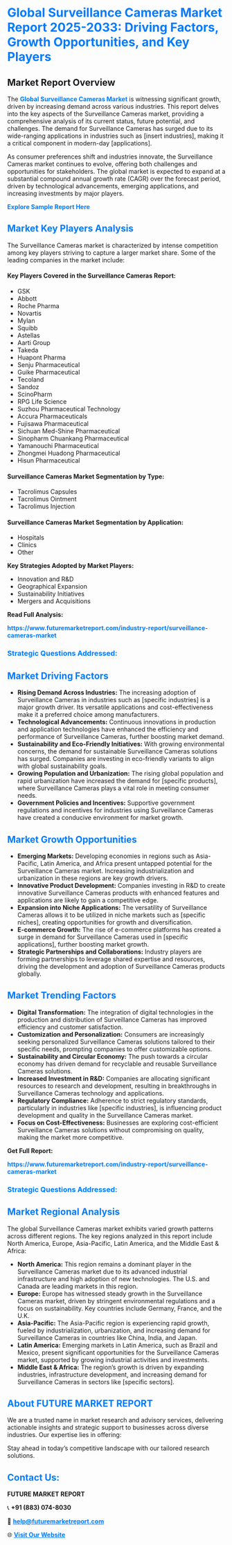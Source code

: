 <h1 style="color: #007BFF;">Global Surveillance Cameras Market Report 2025-2033: Driving Factors, Growth Opportunities, and Key Players</h1>

<section id="overview">
<h2>Market Report Overview</h2>
<p>The <a href="https://www.futuremarketreport.com/industry-report/surveillance-cameras-market" style="color: #007BFF; text-decoration: none;"><strong>Global Surveillance Cameras Market</strong></a> is witnessing significant growth, driven by increasing demand across various industries. This report delves into the key aspects of the Surveillance Cameras market, providing a comprehensive analysis of its current status, future potential, and challenges. The demand for Surveillance Cameras has surged due to its wide-ranging applications in industries such as [insert industries], making it a critical component in modern-day [applications].</p>
<p>As consumer preferences shift and industries innovate, the Surveillance Cameras market continues to evolve, offering both challenges and opportunities for stakeholders. The global market is expected to expand at a substantial compound annual growth rate (CAGR) over the forecast period, driven by technological advancements, emerging applications, and increasing investments by major players.</p>
</section>

<section id="overview">
<p><a href="https://www.futuremarketreport.com/request-sample/reportId=32531" style="color: #007BFF; text-decoration: none;"><strong>Explore Sample Report Here</strong></a></p>
</section>

<section id="key-players">
<h2 style="color: #007BFF;">Market Key Players Analysis</h2>
<p>The Surveillance Cameras market is characterized by intense competition among key players striving to capture a larger market share. Some of the leading companies in the market include:</p>
<h4>Key Players Covered in the Surveillance Cameras Report:</h4>
<ul><li>GSK</li><li>Abbott</li><li>Roche Pharma</li><li>Novartis</li><li>Mylan</li><li>Squibb</li><li>Astellas</li><li>Aarti Group</li><li>Takeda</li><li>Huapont Pharma</li><li>Senju Pharmaceutical</li><li>Guike Pharmaceutical</li><li>Tecoland</li><li>Sandoz</li><li>ScinoPharm</li><li>RPG Life Science</li><li>Suzhou Pharmaceutical Technology</li><li>Accura Pharmaceuticals</li><li>Fujisawa Pharmaceutical</li><li>Sichuan Med-Shine Pharmaceutical</li><li>Sinopharm Chuankang Pharmaceutical</li><li>Yamanouchi Pharmaceutical</li><li>Zhongmei Huadong Pharmaceutical</li><li>Hisun Pharmaceutical</li></ul>
<h4>Surveillance Cameras Market Segmentation by Type:</h4>
<ul><li>Tacrolimus Capsules</li><li>Tacrolimus Ointment</li><li>Tacrolimus Injection</li></ul>

<h4>Surveillance Cameras Market Segmentation by Application:</h4>
<ul><li>Hospitals</li><li>Clinics</li><li>Other</li></ul>
<p><strong>Key Strategies Adopted by Market Players:</strong></p>
<ul>
<li>Innovation and R&D</li>
<li>Geographical Expansion</li>
<li>Sustainability Initiatives</li>
<li>Mergers and Acquisitions</li>
</ul>
</section>

<section>
<p><strong>Read Full Analysis: </strong></p><a href="https://www.futuremarketreport.com/industry-report/surveillance-cameras-market" style="color: #007BFF; text-decoration: none;"><strong>https://www.futuremarketreport.com/industry-report/surveillance-cameras-market</strong></a>
<h3 style="color: #007BFF;">Strategic Questions Addressed:</h3>
</section>

<section id="driving-factors">
<h2 style="color: #007BFF;">Market Driving Factors</h2>
<ul>
<li><strong>Rising Demand Across Industries:</strong> The increasing adoption of Surveillance Cameras in industries such as [specific industries] is a major growth driver. Its versatile applications and cost-effectiveness make it a preferred choice among manufacturers.</li>
<li><strong>Technological Advancements:</strong> Continuous innovations in production and application technologies have enhanced the efficiency and performance of Surveillance Cameras, further boosting market demand.</li>
<li><strong>Sustainability and Eco-Friendly Initiatives:</strong> With growing environmental concerns, the demand for sustainable Surveillance Cameras solutions has surged. Companies are investing in eco-friendly variants to align with global sustainability goals.</li>
<li><strong>Growing Population and Urbanization:</strong> The rising global population and rapid urbanization have increased the demand for [specific products], where Surveillance Cameras plays a vital role in meeting consumer needs.</li>
<li><strong>Government Policies and Incentives:</strong> Supportive government regulations and incentives for industries using Surveillance Cameras have created a conducive environment for market growth.</li>
</ul>
</section>

<section id="growth-opportunities">
<h2 style="color: #007BFF;">Market Growth Opportunities</h2>
<ul>
<li><strong>Emerging Markets:</strong> Developing economies in regions such as Asia-Pacific, Latin America, and Africa present untapped potential for the Surveillance Cameras market. Increasing industrialization and urbanization in these regions are key growth drivers.</li>
<li><strong>Innovative Product Development:</strong> Companies investing in R&D to create innovative Surveillance Cameras products with enhanced features and applications are likely to gain a competitive edge.</li>
<li><strong>Expansion into Niche Applications:</strong> The versatility of Surveillance Cameras allows it to be utilized in niche markets such as [specific niches], creating opportunities for growth and diversification.</li>
<li><strong>E-commerce Growth:</strong> The rise of e-commerce platforms has created a surge in demand for Surveillance Cameras used in [specific applications], further boosting market growth.</li>
<li><strong>Strategic Partnerships and Collaborations:</strong> Industry players are forming partnerships to leverage shared expertise and resources, driving the development and adoption of Surveillance Cameras products globally.</li>
</ul>
</section>

<section id="trending-factors">
<h2 style="color: #007BFF;">Market Trending Factors</h2>
<ul>
<li><strong>Digital Transformation:</strong> The integration of digital technologies in the production and distribution of Surveillance Cameras has improved efficiency and customer satisfaction.</li>
<li><strong>Customization and Personalization:</strong> Consumers are increasingly seeking personalized Surveillance Cameras solutions tailored to their specific needs, prompting companies to offer customizable options.</li>
<li><strong>Sustainability and Circular Economy:</strong> The push towards a circular economy has driven demand for recyclable and reusable Surveillance Cameras solutions.</li>
<li><strong>Increased Investment in R&D:</strong> Companies are allocating significant resources to research and development, resulting in breakthroughs in Surveillance Cameras technology and applications.</li>
<li><strong>Regulatory Compliance:</strong> Adherence to strict regulatory standards, particularly in industries like [specific industries], is influencing product development and quality in the Surveillance Cameras market.</li>
<li><strong>Focus on Cost-Effectiveness:</strong> Businesses are exploring cost-efficient Surveillance Cameras solutions without compromising on quality, making the market more competitive.</li>
</ul>
</section>

<section>
<p><strong>Get Full Report: </strong></p><a href="https://www.futuremarketreport.com/industry-report/surveillance-cameras-market" style="color: #007BFF; text-decoration: none;"><strong>https://www.futuremarketreport.com/industry-report/surveillance-cameras-market</strong></a>
<h3 style="color: #007BFF;">Strategic Questions Addressed:</h3>
</section>


<section id="regional-analysis">
<h2 style="color: #007BFF;">Market Regional Analysis</h2>
<p>The global Surveillance Cameras market exhibits varied growth patterns across different regions. The key regions analyzed in this report include North America, Europe, Asia-Pacific, Latin America, and the Middle East & Africa:</p>
<ul>
<li><strong>North America:</strong> This region remains a dominant player in the Surveillance Cameras market due to its advanced industrial infrastructure and high adoption of new technologies. The U.S. and Canada are leading markets in this region.</li>
<li><strong>Europe:</strong> Europe has witnessed steady growth in the Surveillance Cameras market, driven by stringent environmental regulations and a focus on sustainability. Key countries include Germany, France, and the U.K.</li>
<li><strong>Asia-Pacific:</strong> The Asia-Pacific region is experiencing rapid growth, fueled by industrialization, urbanization, and increasing demand for Surveillance Cameras in countries like China, India, and Japan.</li>
<li><strong>Latin America:</strong> Emerging markets in Latin America, such as Brazil and Mexico, present significant opportunities for the Surveillance Cameras market, supported by growing industrial activities and investments.</li>
<li><strong>Middle East & Africa:</strong> The region’s growth is driven by expanding industries, infrastructure development, and increasing demand for Surveillance Cameras in sectors like [specific sectors].</li>
</ul>
</section>

<footer>
<h2 style="color: #007BFF;">About FUTURE MARKET REPORT</h2>
<p>We are a trusted name in market research and advisory services, delivering actionable insights and strategic support to businesses across diverse industries. Our expertise lies in offering:</p>

<p>Stay ahead in today’s competitive landscape with our tailored research solutions.</p>

<h2 style="color: #007BFF;">Contact Us:</h2>
<p><strong>FUTURE MARKET REPORT</strong></p>
<p>📞 <strong>+91 (883) 074-8030</strong></p>
<p>📧 <strong><a href="mailto:help@futuremarketreport.com" style="color: #007BFF;">help@futuremarketreport.com</a></strong></p>
<p>🌐 <strong><a href="https://www.futuremarketreport.com/" style="color: #007BFF;">Visit Our Website</a></strong></p>
</footer>